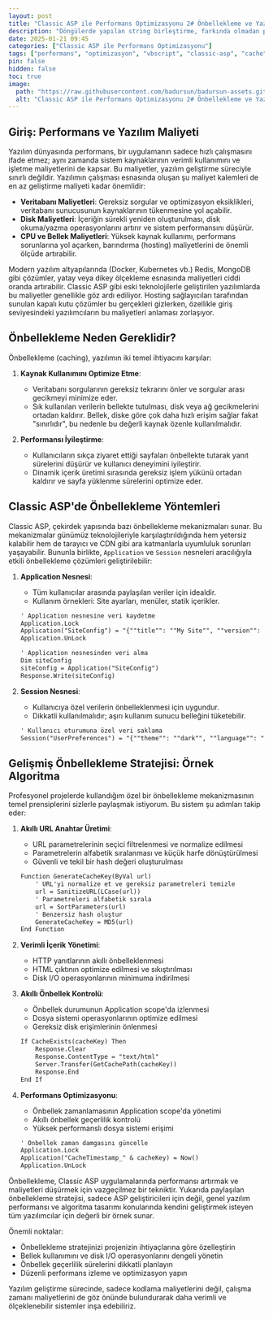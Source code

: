 ```yaml
---
layout: post
title: "Classic ASP ile Performans Optimizasyonu 2# Önbellekleme ve Yazılım Maliyetleri"
description: "Döngülerde yapılan string birleştirme, farkında olmadan projelerinizi yavaşlatıyor olabilir. Bu yazıda, verimli yöntemlerle nasıl performans kazancı sağlanacağını tartışıyoruz."
date: 2025-01-21 09:45
categories: ["Classic ASP ile Performans Optimizasyonu"]
tags: ["performans", "optimizasyon", "vbscript", "classic-asp", "cache", "application-scope", "session"]
pin: false
hidden: false
toc: true
image:
  path: "https://raw.githubusercontent.com/badursun/badursun-assets.github.io/refs/heads/main/img/classic-asp-ile-performans-optimizasyonu-2-onbellekleme-ve-yazilim-maliyetleri-678f515e5b87d.webp"
  alt: "Classic ASP ile Performans Optimizasyonu 2# Önbellekleme ve Yazılım Maliyetleri"
---
```


## Giriş: Performans ve Yazılım Maliyeti

Yazılım dünyasında performans, bir uygulamanın sadece hızlı çalışmasını ifade etmez; aynı zamanda sistem kaynaklarının verimli kullanımını ve işletme maliyetlerini de kapsar. Bu maliyetler, yazılım geliştirme süreciyle sınırlı değildir. Yazılımın çalışması esnasında oluşan şu maliyet kalemleri de en az geliştirme maliyeti kadar önemlidir:

- **Veritabanı Maliyetleri**: Gereksiz sorgular ve optimizasyon eksiklikleri, veritabanı sunucusunun kaynaklarının tükenmesine yol açabilir.
- **Disk Maliyetleri**: İçeriğin sürekli yeniden oluşturulması, disk okuma/yazma operasyonlarını artırır ve sistem performansını düşürür.
- **CPU ve Bellek Maliyetleri**: Yüksek kaynak kullanımı, performans sorunlarına yol açarken, barındırma (hosting) maliyetlerini de önemli ölçüde artırabilir.

Modern yazılım altyapılarında (Docker, Kubernetes vb.) Redis, MongoDB gibi çözümler, yatay veya dikey ölçekleme esnasında maliyetleri ciddi oranda artırabilir. Classic ASP gibi eski teknolojilerle geliştirilen yazılımlarda bu maliyetler genellikle göz ardı ediliyor. Hosting sağlayıcıları tarafından sunulan kapalı kutu çözümler bu gerçekleri gizlerken, özellikle giriş seviyesindeki yazılımcıların bu maliyetleri anlaması zorlaşıyor.

## Önbellekleme Neden Gereklidir?

Önbellekleme (caching), yazılımın iki temel ihtiyacını karşılar:

1. **Kaynak Kullanımını Optimize Etme**:

   - Veritabanı sorgularının gereksiz tekrarını önler ve sorgular arası gecikmeyi minimize eder.
   - Sık kullanılan verilerin bellekte tutulması, disk veya ağ gecikmelerini ortadan kaldırır. Bellek, diske göre çok daha hızlı erişim sağlar fakat "sınırlıdır", bu nedenle bu değerli kaynak özenle kullanılmalıdır.

2. **Performansı İyileştirme**:

   - Kullanıcıların sıkça ziyaret ettiği sayfaları önbellekte tutarak yanıt sürelerini düşürür ve kullanıcı deneyimini iyileştirir.
   - Dinamik içerik üretimi sırasında gereksiz işlem yükünü ortadan kaldırır ve sayfa yüklenme sürelerini optimize eder.

## Classic ASP'de Önbellekleme Yöntemleri

Classic ASP, çekirdek yapısında bazı önbellekleme mekanizmaları sunar. Bu mekanizmalar günümüz teknolojileriyle karşılaştırıldığında hem yetersiz kalabilir hem de tarayıcı ve CDN gibi ara katmanlarla uyumluluk sorunları yaşayabilir. Bununla birlikte, `Application` ve `Session` nesneleri aracılığıyla etkili önbellekleme çözümleri geliştirilebilir:

1. **Application Nesnesi**:

   - Tüm kullanıcılar arasında paylaşılan veriler için idealdir.
   - Kullanım örnekleri: Site ayarları, menüler, statik içerikler.

   ```asp
   ' Application nesnesine veri kaydetme
   Application.Lock
   Application("SiteConfig") = "{""title"": ""My Site"", ""version"": ""1.0""}"
   Application.UnLock

   ' Application nesnesinden veri alma
   Dim siteConfig
   siteConfig = Application("SiteConfig")
   Response.Write(siteConfig)
   ```

2. **Session Nesnesi**:

   - Kullanıcıya özel verilerin önbelleklenmesi için uygundur.
   - Dikkatli kullanılmalıdır; aşırı kullanım sunucu belleğini tüketebilir.

   ```asp
   ' Kullanıcı oturumuna özel veri saklama
   Session("UserPreferences") = "{""theme"": ""dark"", ""language"": ""tr""}"
   ```

## Gelişmiş Önbellekleme Stratejisi: Örnek Algoritma

Profesyonel projelerde kullandığım özel bir önbellekleme mekanizmasının temel prensiplerini sizlerle paylaşmak istiyorum. Bu sistem şu adımları takip eder:

1. **Akıllı URL Anahtar Üretimi**:

   - URL parametrelerinin seçici filtrelenmesi ve normalize edilmesi
   - Parametrelerin alfabetik sıralanması ve küçük harfe dönüştürülmesi
   - Güvenli ve tekil bir hash değeri oluşturulması

   ```asp
   Function GenerateCacheKey(ByVal url)
       ' URL'yi normalize et ve gereksiz parametreleri temizle
       url = SanitizeURL(LCase(url))
       ' Parametreleri alfabetik sırala
       url = SortParameters(url)
       ' Benzersiz hash oluştur
       GenerateCacheKey = MD5(url)
   End Function
   ```

2. **Verimli İçerik Yönetimi**:

   - HTTP yanıtlarının akıllı önbelleklenmesi
   - HTML çıktının optimize edilmesi ve sıkıştırılması
   - Disk I/O operasyonlarının minimuma indirilmesi

3. **Akıllı Önbellek Kontrolü**:

   - Önbellek durumunun Application scope'da izlenmesi
   - Dosya sistemi operasyonlarının optimize edilmesi
   - Gereksiz disk erişimlerinin önlenmesi

   ```asp
   If CacheExists(cacheKey) Then
       Response.Clear
       Response.ContentType = "text/html"
       Server.Transfer(GetCachePath(cacheKey))
       Response.End
   End If
   ```

4. **Performans Optimizasyonu**:

   - Önbellek zamanlamasının Application scope'da yönetimi
   - Akıllı önbellek geçerlilik kontrolü
   - Yüksek performanslı dosya sistemi erişimi

   ```asp
   ' Önbellek zaman damgasını güncelle
   Application.Lock
   Application("CacheTimestamp_" & cacheKey) = Now()
   Application.UnLock
   ```

Önbellekleme, Classic ASP uygulamalarında performansı artırmak ve maliyetleri düşürmek için vazgeçilmez bir tekniktir. Yukarıda paylaşılan önbellekleme stratejisi, sadece ASP geliştiricileri için değil, genel yazılım performansı ve algoritma tasarımı konularında kendini geliştirmek isteyen tüm yazılımcılar için değerli bir örnek sunar.

Önemli noktalar:

- Önbellekleme stratejinizi projenizin ihtiyaçlarına göre özelleştirin
- Bellek kullanımını ve disk I/O operasyonlarını dengeli yönetin
- Önbellek geçerlilik sürelerini dikkatli planlayın
- Düzenli performans izleme ve optimizasyon yapın

Yazılım geliştirme sürecinde, sadece kodlama maliyetlerini değil, çalışma zamanı maliyetlerini de göz önünde bulundurarak daha verimli ve ölçeklenebilir sistemler inşa edebiliriz.
